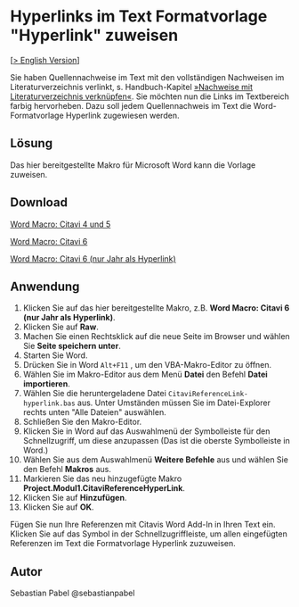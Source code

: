 # Hyperlinks im Text Formatvorlage "Hyperlink" zuweisen

[[> English Version](readme.md)]

Sie haben Quellennachweise im Text mit den vollständigen Nachweisen im Literaturverzeichnis verlinkt, s. Handbuch-Kapitel [»Nachweise mit Literaturverzeichnis verknüpfen«](https://www.citavi.com/sub/manual6/de/index.html?link_in_text_citations_to_references.html). Sie möchten nun die Links im Textbereich farbig hervorheben. Dazu soll jedem Quellennachweis im Text die Word-Formatvorlage Hyperlink zugewiesen werden.

## Lösung
Das hier bereitgestellte Makro für Microsoft Word kann die Vorlage zuweisen.

## Download
[Word Macro: Citavi 4 und 5](C4+_CitaviReferenceLink-hyperlink.bas)

[Word Macro: Citavi 6](C6_CitaviReferenceLink-hyperlink.bas)

[Word Macro: Citavi 6 (nur Jahr als Hyperlink)](C6_CitaviReferenceLink-hyperlink-yearonly.bas)

## Anwendung

1. Klicken Sie auf das hier bereitgestellte Makro, z.B. **Word Macro: Citavi 6 (nur Jahr als Hyperlink)**.
1. Klicken Sie auf **Raw**.
1. Machen Sie einen Rechtsklick auf die neue Seite im Browser und wählen Sie **Seite speichern unter**. 
1. Starten Sie Word.
1. Drücken Sie in Word `Alt+F11` , um den VBA-Makro-Editor zu öffnen.
1. Wählen Sie im Makro-Editor aus dem Menü **Datei** den Befehl **Datei importieren**.
1. Wählen Sie die heruntergeladene Datei `CitaviReferenceLink-hyperlink.bas` aus. Unter Umständen müssen Sie im Datei-Explorer rechts unten "Alle Dateien" auswählen.
1. Schließen Sie den Makro-Editor.
1. Klicken Sie in Word auf das Auswahlmenü der Symbolleiste für den Schnellzugriff, um diese anzupassen (Das ist die oberste Symbolleiste in Word.)
1. Wählen Sie aus dem Auswahlmenü **Weitere Befehle** aus und wählen Sie den Befehl **Makros** aus.
1. Markieren Sie das neu hinzugefügte Makro **Project.Modul1.CitaviReferenceHyperLink**.
1. Klicken Sie auf **Hinzufügen**.
1. Klicken Sie auf **OK**.

Fügen Sie nun Ihre Referenzen mit Citavis Word Add-In in Ihren Text ein. Klicken Sie auf das Symbol in der Schnellzugriffleiste, um allen eingefügten Referenzen im Text die Formatvorlage Hyperlink zuzuweisen.

## Autor
Sebastian Pabel @sebastianpabel
